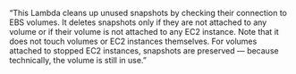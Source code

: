 “This Lambda cleans up unused snapshots by checking their connection to EBS volumes. It deletes snapshots only if they are not attached to any volume or if their volume is not attached to any EC2 instance. Note that it does not touch volumes or EC2 instances themselves. For volumes attached to stopped EC2 instances, snapshots are preserved — because technically, the volume is still in use.”
